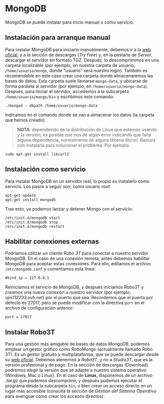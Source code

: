 # MongoDB

MongoDB se puede instalar para inicio manual o como servicio.

## Instalación para arranque manual

Para instalar MongoDB para iniciarlo manualmente, debemos ir a la [web oficial](https://www.mongodb.com/es), y a la sección de descargas (*Try Free*) y, en la pestaña de *Server*, descargar el servidor en formato TGZ. Después, lo descomprimimos en una carpeta localizable (por ejemplo, en nuestra carpeta de usuario, `/home/usuario/mongo`, donde "usuario" será nuestro login). También es recomendable en este caso crear una carpeta donde almacenaremos las bases de datos. Esta carpeta suele llamarse `mongo-data`, y ubicarse de forma paralela al servidor (por ejemplo, en `/home/usuario/mongo-data`). Después, para iniciar el servidor, accedemos a la subcarpeta `/home/usuario/mongo/bin` y escribimos este comando:

```
./mongod --dbpath /home/usuario/mongo-data
```

Indicamos en el comando dónde se van a almacenar los datos (la carpeta que hemos creado). 

> **NOTA**: dependiendo de la distribución de Linux que estemos usando y la versión, es posible que nos dé algún error indicando que falta alguna dependencia, normalmente de alguna librería *libcurl*. Bastará con instalarla para solucionar el problema. Por ejemplo:

```
sudo apt-get install libcurl3
```

## Instalación como servicio

Para instalar MongoDB en un servidor real, lo propio es instalarlo como servicio. Los pasos a seguir son, como usuario *root*:

```
apt-get update
apt-get install mongodb
```

Tras esto, ya podemos lanzar y detener Mongo con el servicio:

```
/etc/init.d/mongodb start
/etc/init.d/mongodb stop
/etc/init.d/mongodb restart
```

## Habilitar conexiones externas

Podríamos utilizar un cliente *Robo 3T* para conectar a nuestro servidor MongoDB. En el caso de una conexión remota, antes debemos habilitar MongoDB para aceptar estas conexiones. Para ello, editamos el archivo `/etc/mongodb.conf` y comentamos esta línea:

```
#bind_ip = 127.0.0.1
```

Reiniciamos el servicio de MongoDB, y después iniciamos Robo3T y creamos una nueva conexión a nuestro servidor (por ejemplo, *vps112233.ovh.net*) por el puerto que sea. Recordemos que el puerto por defecto es 27017, pero se puede modificar con la directiva `port` en el archivo de configuración anterior:

```
port = 27017
```

## Instalar Robo3T

Para una gestión más amigable de bases de datos MongoDB, podemos emplear un gestor gráfico como RoboMongo (actualmente llamado Robo 3T). Es un gestor gratuito y multiplataforma, que se puede descargar desde su [web oficial](https://robomongo.org/). Debemos atenernos a *Robo3T*, y no a *Studio3T*, que es la versión profesional y de pago. En la sección de descargas (Download) podremos elegir la versión que se adapte a nuestro sistema operativo (Windows, Mac o Linux). En el caso de **Linux**, disponemos de un archivo *.tar.gz* que podemos descomprimir, y después podemos ejecutar el programa desde la subcarpeta `bin`, o bien crear un acceso directo en un lugar más accesible (consulta la sección de *Gestión del Sistema Operativo* para averiguar cómo crear los accesos directos).